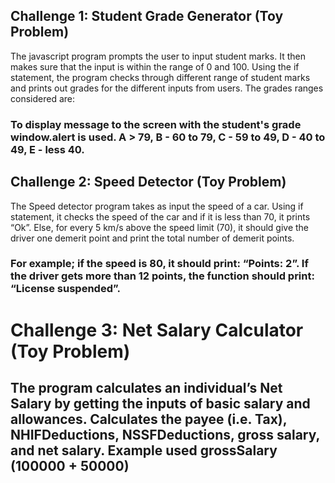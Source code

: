 ## Challenge 1: Student Grade Generator (Toy Problem)
The javascript program prompts the user to input student marks. It then makes sure that the input is within the range of 0 and 100. Using the if statement, the program checks through different range of student marks and prints out grades for the different inputs from users. The grades ranges considered are:

### To display message to the screen with the student's grade window.alert is used. A > 79, B - 60 to 79, C - 59 to 49, D - 40 to 49, E - less 40.

## Challenge 2: Speed Detector (Toy Problem)
The Speed detector program takes as input the speed of a car. Using if statement, it checks the speed of the car and if it is less than 70, it prints “Ok”. Else, for every 5 km/s above the speed limit (70), it should give the driver one demerit point and print the total number of demerit points.

### For example; if the speed is 80, it should print: “Points: 2”. If the driver gets more than 12 points, the function should print: “License suspended”.

# Challenge 3: Net Salary Calculator (Toy Problem)

## The program calculates an individual’s Net Salary by getting the inputs of basic salary and allowances. Calculates the payee (i.e. Tax), NHIFDeductions, NSSFDeductions, gross salary, and net salary. Example used grossSalary (100000 + 50000)